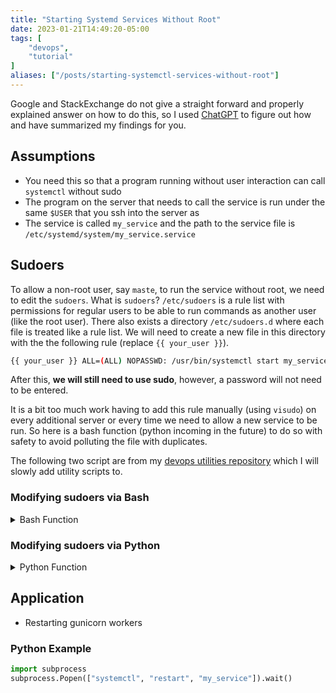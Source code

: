 ```yaml
---
title: "Starting Systemd Services Without Root"
date: 2023-01-21T14:49:20-05:00
tags: [
    "devops",
    "tutorial"
]
aliases: ["/posts/starting-systemctl-services-without-root"]
---
```


Google and StackExchange do not give a straight forward and properly explained answer on how to do this, so I used [ChatGPT](https://chat.openai.com/chat)
to figure out how and have summarized my findings for you.

## Assumptions

- You need this so that a program running without user interaction can call `systemctl` without sudo
- The program on the server that needs to call the service is run under the same `$USER` that you ssh into the server as
- The service is called `my_service` and the path to the service file is `/etc/systemd/system/my_service.service`

## Sudoers

To allow a non-root user, say `maste`, to run the service without root, we need to edit the `sudoers`. What is `sudoers`? `/etc/sudoers` is a rule list with permissions for regular users to be able to run commands as another user (like the root user). There also exists a directory `/etc/sudoers.d` where each file is treated like a rule list. We will need to create a new file in this directory with the the following rule (replace `{{ your_user }}`).

```sh
{{ your_user }} ALL=(ALL) NOPASSWD: /usr/bin/systemctl start my_service, /usr/bin/systemctl stop my_service, /usr/bin/systemctl restart my_service, /usr/bin/systemctl reload my_service, /usr/bin/systemctl status my_service
```

After this, **we will still need to use sudo**, however, a password will not need to be entered.

It is a bit too much work having to add this rule manually (using `visudo`) on every additional server or every time we need to allow a new service to be run. So here is a bash function (python incoming in the future) to do so with
safety to avoid polluting the file with duplicates.

The following two script are from my [devops utilities repository](https://github.com/elibroftw/devops-utilities) which
I will slowly add utility scripts to.

### Modifying sudoers via Bash

<details>
<summary>Bash Function</summary>

```bash
#!/bin/bash

allow_services_without_root() {
    # usage `allow_services_without_root monerod monero-wallet-rpc-prod monero-wallet-rpc-dev lenerva.com dev.lenerva.com`
    user=$(logname)
    for service in "$@"; do
        # allow user to start/stop/restart/reload the service
        sudoer_rule="$user ALL=(ALL) NOPASSWD: /usr/bin/systemctl start $service, /usr/bin/systemctl stop $service, /usr/bin/systemctl restart $service, /usr/bin/systemctl reload $service, /usr/bin/systemctl status $service"

        # Check if the rule already exists in the sudoers file
        if ! grep -q "$sudoer_rule" /etc/sudoers.d/$user; then
            # Append the rule to the sudoers file
            echo "$sudoer_rule" | sudo tee -a /etc/sudoers.d/$user > /dev/null
            echo "SUCCESS: sudoers file modified to allow $user to start/stop/restart/reload $service"
        else
            echo "INFO: rule for $service already exists in the sudoers file"
        fi
    done
}
```

</details>

### Modifying sudoers via Python

<details>
<summary>Python Function</summary>

```py
#!/usr/bin/python3

import platform
import os

def systemd_services_without_root(*services):
    if platform.system() == 'Windows':
        print('ERROR: allow_services_without_root is not currently supported on Windows')
        return 1
    user = os.getlogin()
    new_rules = {}
    for service in services:
        commands = ', '.join((f'/usr/bin/systemctl {unit_cmd} {service}' for unit_cmd in ('start', 'stop', 'restart', 'reload')))
        new_rules[service] = f'{user} ALL=(ALL) NOPASSWD: {commands}\n'
    sudoers_file = f'/etc/sudoers.d/{user}'
    with open(sudoers_file, 'a+', encoding='utf-8') as f:
        existing_rules = set(f.readlines())
        rules_to_add = {}
        for service, new_rule in new_rules.items():
            if new_rule in existing_rules:
                print(f'INFO: rule for {service} already exists in /etc/sudoers')
            else:
                rules_to_add[service] = new_rule
        for service, rule in rules_to_add.items():
            f.write(rule)
            print(f'SUCCESS: {sudoers_file} modified to allow {user} to start/stop/restart/reload {service}')
    return 0
```

</details>

## Application

- Restarting gunicorn workers

### Python Example

```py
import subprocess
subprocess.Popen(["systemctl", "restart", "my_service"]).wait()
```
